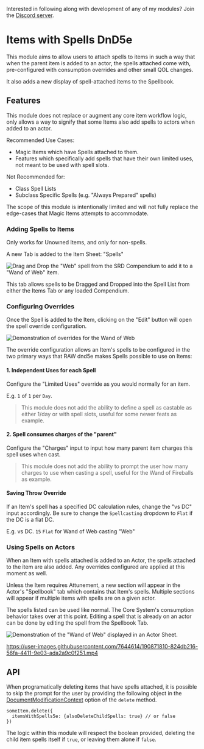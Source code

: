 Interested in following along with development of any of my modules? Join the [Discord server](https://discord.gg/QAG8eWABGT). 

# Items with Spells DnD5e

This module aims to allow users to attach spells to items in such a way that when the parent item is added to an actor, the spells attached come with, pre-configured with consumption overrides and other small QOL changes.

It also adds a new display of spell-attached items to the Spellbook.

## Features

This module does not replace or augment any core item workflow logic, only allows a way to signify that some Items also add spells to actors when added to an actor.

Recommended Use Cases:
- Magic Items which have Spells attached to them.
- Features which specifically add spells that have their own limited uses, not meant to be used with spell slots.

Not Recommended for:
- Class Spell Lists
- Subclass Specific Spells (e.g. "Always Prepared" spells)

The scope of this module is intentionally limited and will not fully replace the edge-cases that Magic Items attempts to accommodate.

### Adding Spells to Items

Only works for Unowned Items, and only for non-spells.

A new Tab is added to the Item Sheet: "Spells"

![Drag and Drop the "Web" spell from the SRD Compendium to add it to a "Wand of Web" item.](https://user-images.githubusercontent.com/7644614/190871191-9255a1af-c784-41a3-a9f2-722fc90cef26.png)

This tab allows spells to be Dragged and Dropped into the Spell List from either the Items Tab or any loaded Compendium.

### Configuring Overrides

Once the Spell is added to the Item, clicking on the "Edit" button will open the spell override configuration.

![Demonstration of overrides for the Wand of Web](https://user-images.githubusercontent.com/7644614/190871004-22077815-bbcc-4348-b6d6-b8cb033813fc.png)

The override configuration allows an Item's spells to be configured in the two primary ways that RAW dnd5e makes Spells possible to use on Items:
#### 1. Independent Uses for each Spell

Configure the "Limited Uses" override as you would normally for an item.

E.g. `1` of `1` per `Day`.

> This module does not add the ability to define a spell as castable as either 1/day or with spell slots, useful for some newer feats as example.

#### 2. Spell consumes charges of the "parent"

Configure the "Charges" input to input how many parent item charges this spell uses when cast.

> This module does not add the ability to prompt the user how many charges to use when casting a spell, useful for the Wand of Fireballs as example.

#### Saving Throw Override

If an Item's spell has a specified DC calculation rules, change the "vs DC" input accordingly. Be sure to change the `Spellcasting` dropdown to `Flat` if the DC is a flat DC.

E.g. vs DC. `15` `Flat` for Wand of Web casting "Web"

### Using Spells on Actors

When an Item with spells attached is added to an Actor, the spells attached to the item are also added. Any overrides configured are applied at this moment as well.

Unless the Item requires Attunement, a new section will appear in the Actor's "Spellbook" tab which contains that Item's spells. Multiple sections will appear if multiple items with spells are on a given actor.

The spells listed can be used like normal. The Core System's consumption behavior takes over at this point. Editing a spell that is already on an actor can be done by editing the spell from the Spellbook Tab.

![Demonstration of the "Wand of Web" displayed in an Actor Sheet.](https://user-images.githubusercontent.com/7644614/190870987-ba49d749-47cb-49f7-91d7-1f869f2f8190.png)


https://user-images.githubusercontent.com/7644614/190871810-824db216-56fa-4411-9e03-ada2a9c0f251.mp4


## API

When programatically deleting items that have spells attached, it is possible to skip the prompt for the user by providing the following object in the [DocumentModificationContext](https://foundryvtt.com/api/classes/foundry.abstract.Document.html#delete) option of the `delete` method.

```
someItem.delete({
  itemsWithSpells5e: {alsoDeleteChildSpells: true} // or false
})
```

The logic within this module will respect the boolean provided, deleting the child item spells itself if `true`, or leaving them alone if `false`.
